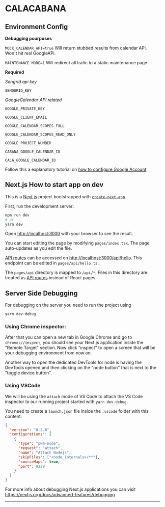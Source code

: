 # CALACABANA


## Environment Config   


__Debugging pourposes__  

`MOCK_CALENDAR_API=true` Will return stubbed results from calendar API. Won't hit real GoogleAPI.

`MAINTENANCE_MODE=1` Will redirect all trafic to a static maintenance page

__Required__

*Sengrid api key*

`SENDGRID_KEY`

*GoogleCalendar API related*

`GOOGLE_PRIVATE_KEY`

`GOOGLE_CLIENT_EMAIL`

`GOOGLE_CALENDAR_SCOPES_FULL`

`GOOGLE_CALENDAR_SCOPES_READ_ONLY`

`GOOGLE_PROJECT_NUMBER`

`CABANA_GOOGLE_CALENDAR_ID`

`CALA_GOOGLE_CALENDAR_ID`

Follow this a explanatory tutorial on [how to configure Google Account](https://www.geeksforgeeks.org/how-to-integrate-google-calendar-in-node-js/)


## Next.js How to start app on dev 

This is a [Next.js](https://nextjs.org/) project bootstrapped with [`create-next-app`](https://github.com/vercel/next.js/tree/canary/packages/create-next-app).


First, run the development server:

```bash
npm run dev
# or
yarn dev
```

Open [http://localhost:3000](http://localhost:3000) with your browser to see the result.

You can start editing the page by modifying `pages/index.tsx`. The page auto-updates as you edit the file.

[API routes](https://nextjs.org/docs/api-routes/introduction) can be accessed on [http://localhost:3000/api/hello](http://localhost:3000/api/hello). This endpoint can be edited in `pages/api/hello.ts`.

The `pages/api` directory is mapped to `/api/*`. Files in this directory are treated as [API routes](https://nextjs.org/docs/api-routes/introduction) instead of React pages.


## Server Side Debugging

For debugging on the server you need to run the project using
```bash
yarn dev-debug
```
### Using Chrome inspector:

After that you can open a new tab in Google Chrome and go to `chrome://inspect`, you should see your Next.js application inside the "Remote Target" section. Now click "inspect" to open a screen that will be your debugging environment from now on. 

Another way to open the dedicated DevTools for node is having the DevTools opened and then clicking on the "node button" that is next to the "toggle device button".

### Using VSCode

We will be using the `attach` mode of VS Code to attach the VS Code inspector to our running project started with `yarn dev-debug`.

You need to create a `launch.json` file inside the `.vscode` folder with this content:

```json
{
  "version": "0.2.0",
  "configurations": [
    {
      "type": "pwa-node",
      "request": "attach",
      "name": "Attach Nodejs",
      "skipFiles": ["<node_internals>/**"],
      "sourceMaps": true,
      "port": 9229
    }
  ]
}
```
For more info about debugging Next.js applications you can visit https://nextjs.org/docs/advanced-features/debugging

------------------
